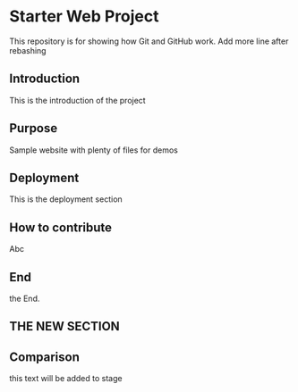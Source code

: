 # Starter Web Project

This repository is for showing how Git and GitHub work. Add more line after rebashing

## Introduction
This is the introduction of the project

## Purpose

Sample website with plenty of files for demos

## Deployment
This is the deployment section

## How to contribute
Abc 

## End 
the End.

## THE NEW SECTION

## Comparison
this text will be added to stage